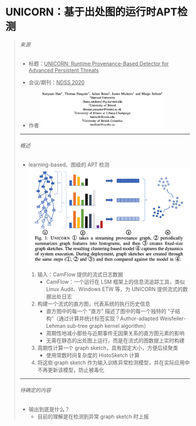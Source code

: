 # UNICORN：基于出处图的运行时APT检测

> ###### 来源
>
> - 标题：<u>UNICORN: Runtime Provenance-Based Detector for Advanced Persistent Threats</u>
>
> - 会议/期刊：<u>NDSS 2020</u>
>
> - 作者
>     <left><img src="all_Attachments/image-20231029210259797.png" alt="image-20231029210259797" style="zoom:33%;" />
>
> ---
>
> ###### 概述
>
> - learning-based、图级的 APT 检测
>     <left><img src="all_Attachments/image-20231030181818287.png" alt="image-20231030181818287" style="zoom:50%;" />
>
>     1. 输入：CamFlow 提供的流式日志数据
>         - CamFlow：一个运行在 LSM 框架上的信息流追踪工具，类似 Linux Audit、Windows ETW 等，为 UNICORN 提供流式的数据出处日志
>     2. 构建一个流式的直方图，代表系统的执行历史信息
>         - 直方图中的每一个 “直方” 描述了图中的每一个独特的 “子结构”（通过计算并统计标签实现？Author-adapted Weisfeiler-Lehman sub-tree graph kernel algorithm）
>         - 周期性地减小那些与近期事件无因果关系的直方图元素的影响
>         - 无需在静态的出处图上运行，而是在流式的图数据上实时构建
>     3. 周期性计算一个 graph sketch，具有固定大小，方便后续聚类
>         - 使用常数时间复杂度的 HistoSketch 计算
>     4. 将这些 graph sketch 作为输入训练异常检测模型，并在实际应用中不再更新该模型，防止被毒化
>
> ---
>
> ###### 待确定的内容
>
> - 输出到底是什么？
>     - 目前的理解是在检测到异常 graph sketch 时上报